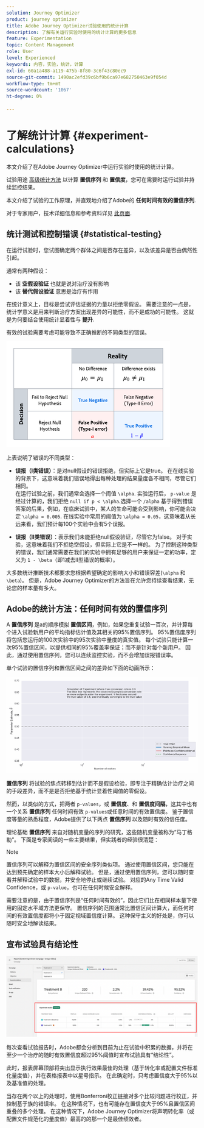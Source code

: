 ```yaml
---
solution: Journey Optimizer
product: journey optimizer
title: Adobe Journey Optimizer试验使用的统计计算
description: 了解有关运行实验时使用的统计计算的更多信息
feature: Experimentation
topic: Content Management
role: User
level: Experienced
keywords: 内容，实验，统计，计算
exl-id: 60a1a488-a119-475b-8f80-3c6f43c80ec9
source-git-commit: 1490ac2efd39c6bf9b6ca97e682750463e9f054d
workflow-type: tm+mt
source-wordcount: '1067'
ht-degree: 0%

---
```


# 了解统计计算 {#experiment-calculations}

本文介绍了在Adobe Journey Optimizer中运行实验时使用的统计计算。

试验用途 [高级统计方法](../campaigns/assets/confidence_sequence_technical_details.pdf) 以计算 **置信序列** 和 **置信度**，您可在需要时运行试验并持续监控结果。

本文介绍了试验的工作原理，并直观地介绍了Adobe的 **任何时间有效的置信序列**.

对于专家用户，技术详细信息和参考资料详见 [此页面](../campaigns/assets/confidence_sequence_technical_details.pdf).

## 统计测试和控制错误 {#statistical-testing}

在运行试验时，您试图确定两个群体之间是否存在差异，以及该差异是否由偶然性引起。

通常有两种假设：

* 该 **空假设验证** 也就是说对治疗没有影响
* 该 **替代假设验证** 意思是治疗有作用

在统计意义上，目标是尝试评估证据的力量以拒绝零假设。 需要注意的一点是，统计学意义是用来判断治疗方案出现差异的可能性，而不是成功的可能性。 这就是为何要结合使用统计显着性与 **提升**.

有效的试验需要考虑可能导致不正确推断的不同类型的错误。

![](assets/technote_1.png)

上表说明了错误的不同类型：

* **误报（I类错误）**：是对null假设的错误拒绝，但实际上它是true。 在在线实验的背景下，这意味着我们错误地得出每种处理的结果量度各不相同，尽管它们相同。
  </br>在运行试验之前，我们通常会选择一个阈值 `\alpha`. 实验运行后， `p-value` 是经过计算的，我们拒绝 `null if p < \alpha`.选择一个 `/alpha` 基于得到错误答案的后果，例如，在临床试验中，某人的生命可能会受到影响，你可能会决定 `\alpha = 0.005`. 在线实验中常用的阈值为 `\alpha = 0.05`，这意味着从长远来看，我们预计每100个实验中会有5个误报。

* **误报（II类错误）**：表示我们未能拒绝null假设验证，尽管它为false。 对于实验，这意味着我们不拒绝空假设，但实际上它是不一样的。 为了控制这种类型的错误，我们通常需要在我们的实验中拥有足够的用户来保证一定的功率，定义为 `1 - \beta`（即1减去II型错误的概率）。

大多数统计推断技术都要求您根据希望确定的影响大小和错误容差(`\alpha` 和 `\beta`)。 但是，Adobe Journey Optimizer的方法旨在允许您持续查看结果，无论您的样本量有多大。

## Adobe的统计方法：任何时间有效的置信序列

A **置信序列** 是a的顺序模拟 **置信区间**，例如，如果您重复试验一百次，并计算每个进入试验新用户的平均指标估计值及其相关的95%置信序列。 95%置信度序列将包括您运行的100次实验中的95次实验中量度的真实值。 每个试验只能计算一次95%置信区间，以提供相同的95%覆盖率保证；而不是针对每个新用户。 因此，通过使用置信序列，您可以连续监控实验，而不会增加误报错误率。

单个试验的置信序列和置信区间之间的差异如下面的动画所示：

![](assets/technote_2.gif)

**置信序列** 将试验的焦点转移到估计而不是假设检验，即专注于精确估计治疗之间的手段差异，而不是是否拒绝基于统计显着性阈值的零假设。

然而，以类似的方式，把两者 `p-values`，或 **置信度**、和 **置信度间隔**，这其中也有一个关系 **置信序列** 任何时间有效 `p-values`或任意时间的有效置信度。 鉴于置信度等量的熟悉程度，Adobe提供了以下两点 **置信序列** 以及随时有效的信任度。

理论基础 **置信序列** 来自对随机变量的序列的研究，这些随机变量被称为“马丁格勒”。 下面是专家阅读的一些主要结果，但实践者的经验很清楚：

>[!NOTE]
>
>置信序列可以解释为置信区间的安全序列类似项。 通过使用置信区间，您只能在达到预先确定的样本大小后解释试验。 但是，通过使用置信序列，您可以随时查看并解释试验中的数据，并安全地停止或继续试验。 对应的Any Time Valid Confidence，或 `p-value`，也可在任何时候安全解释。

需要注意的是，由于置信序列是“任何时间有效的”，因此它们比在相同样本量下使用的固定水平域方法更保守。 置信序列的范围通常比置信区间计算大，而任何时间的有效置信度都将小于固定视域置信度计算。 这种保守主义的好处是，你可以随时安全地解读结果。

## 宣布试验具有结论性

![](assets/experimentation_report_2.png)

每次查看试验报告时，Adobe都会分析到目前为止在试验中积累的数据，并将在至少一个治疗的随时有效置信度超过95%阈值时宣布试验具有“结论性”。

此时，报表屏幕顶部将突出显示执行效果最佳的处理（基于转化率或配置文件标准化量度值），并在表格报表中以星号指示。 在此确定时，只考虑置信度大于95%以及基准值的处理。

当存在两个以上的处理时，使用Bonferroni校正链接对多个比较问题进行校正，并控制基于族的错误率。 在这种情况下，也有可能存在置信度大于95%且置信区间重叠的多个处理。 在这种情况下，Adobe Journey Optimizer将声明转化率（或配置文件规范化的量度值）最高的的那一个是最佳绩效者。
